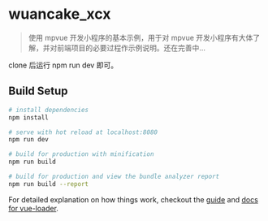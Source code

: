 # wuancake_xcx

> 使用 mpvue 开发小程序的基本示例，用于对 mpvue 开发小程序有大体了解，并对前端项目的必要过程作示例说明。还在完善中...

clone 后运行 npm run dev 即可。

## Build Setup

``` bash
# install dependencies
npm install

# serve with hot reload at localhost:8080
npm run dev

# build for production with minification
npm run build

# build for production and view the bundle analyzer report
npm run build --report
```

For detailed explanation on how things work, checkout the [guide](http://vuejs-templates.github.io/webpack/) and [docs for vue-loader](http://vuejs.github.io/vue-loader).
